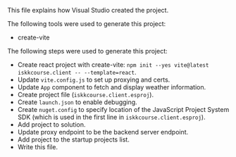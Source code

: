 This file explains how Visual Studio created the project.

The following tools were used to generate this project:
- create-vite

The following steps were used to generate this project:
- Create react project with create-vite: `npm init --yes vite@latest iskkcourse.client -- --template=react`.
- Update `vite.config.js` to set up proxying and certs.
- Update `App` component to fetch and display weather information.
- Create project file (`iskkcourse.client.esproj`).
- Create `launch.json` to enable debugging.
- Create `nuget.config` to specify location of the JavaScript Project System SDK (which is used in the first line in `iskkcourse.client.esproj`).
- Add project to solution.
- Update proxy endpoint to be the backend server endpoint.
- Add project to the startup projects list.
- Write this file.
